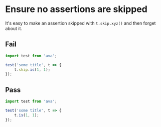 # Ensure no assertions are skipped

It's easy to make an assertion skipped with `t.skip.xyz()` and then forget about it.


## Fail

```js
import test from 'ava';

test('some title', t => {
	t.skip.is(1, 1);
});
```


## Pass

```js
import test from 'ava';

test('some title', t => {
	t.is(1, 1);
});
```
